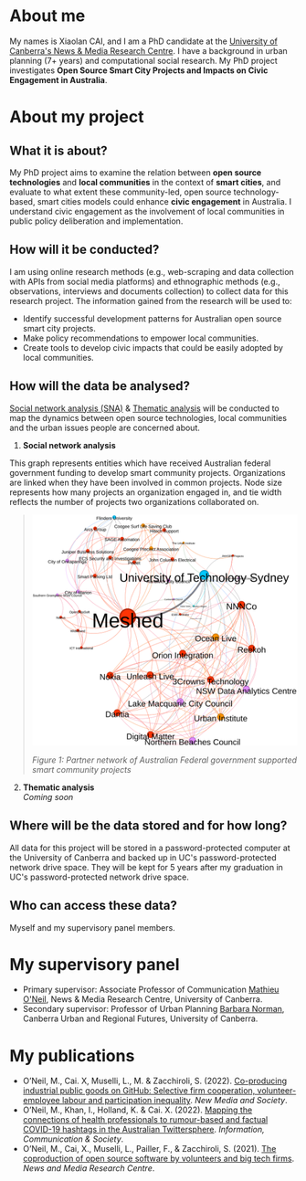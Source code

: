 
# About me
My names is Xiaolan CAI, and I am a PhD candidate at the [University of Canberra's News & Media Research Centre](https://www.canberra.edu.au/research/centres/nmrc/our-people). I have a background in urban planning (7+ years) and computational social research. My PhD project investigates **Open Source Smart City Projects and Impacts on Civic Engagement in Australia**. 

# About my project  

## What it is about?  
  
My PhD project aims to examine the relation between **open source technologies** and **local communities** in the context of **smart cities**, and evaluate to what extent these community-led, open source technology-based, smart cities models could enhance **civic engagement** in Australia. I understand civic engagement as the involvement of local communities in public policy deliberation and implementation.

## How will it be conducted?  
  
I am using online research methods (e.g., web-scraping and data collection with APIs from social media platforms) and ethnographic methods (e.g., observations, interviews and documents collection) to collect data for this research project. The information gained from the research will be used to:  
- Identify successful development patterns for Australian open source smart city projects.  
- Make policy recommendations to empower local communities.  
- Create tools to develop civic impacts that could be easily adopted by local communities.  
 
## How will the data be analysed?  

[Social network analysis (SNA)](https://en.wikipedia.org/wiki/Social_network_analysis) & [Thematic analysis](https://en.wikipedia.org/wiki/Thematic_analysis) will be conducted to map the dynamics between open source technologies, local communities and the urban issues people are concerned about.  

1. **Social network analysis**  

This graph represents entities which have received Australian federal government funding to develop smart community projects. Organizations are linked when they have been involved in common projects. Node size represents how many projects an organization engaged in, and tie width reflects the number of projects two organizations collaborated on.  

> ![Network of Federal Governement supported projects](docs/assets/NetworkOrgGiant.svg)  
> 
> _Figure 1: Partner network of Australian Federal government supported smart community projects_  

2. **Thematic analysis**  
_Coming soon_  

## Where will be the data stored and for how long?
  
All data for this project will be stored in a password-protected computer at the University of Canberra and backed up in UC's password-protected network drive space. They will be kept for 5 years after my graduation in UC's password-protected network drive space.
  
## Who can access these data?

Myself and my supervisory panel members.   

# My supervisory panel
- Primary supervisor: Associate Professor of Communication [Mathieu O'Neil](https://researchprofiles.canberra.edu.au/en/persons/mathieu-oneil), News & Media Research Centre, University of Canberra.
- Secondary supervisor: Professor of Urban Planning [Barbara Norman](https://researchprofiles.canberra.edu.au/en/persons/barbara-norman), Canberra Urban and Regional Futures, University of Canberra.

# My publications

- O’Neil, M., Cai. X, Muselli, L., M. & Zacchiroli, S. (2022). [Co-producing industrial public goods on GitHub: Selective firm cooperation, volunteer-employee labour and participation inequality](https://upsilon.cc/~zack/research/publications/nms-2022-industrial-public-goods.pdf). *New Media and Society*.    
- O’Neil, M., Khan, I., Holland, K. & Cai. X. (2022). [Mapping the connections of health professionals to rumour-based and factual COVID-19 hashtags in the Australian Twittersphere](https://www.tandfonline.com/doi/full/10.1080/1369118X.2022.2032260). *Information, Communication & Society*.  
- O’Neil, M., Cai, X., Muselli, L., Pailler, F., & Zacchiroli, S. (2021). [The coproduction of open source software by volunteers and big tech firms](https://apo.org.au/node/312607). *News and Media Research Centre*.   
